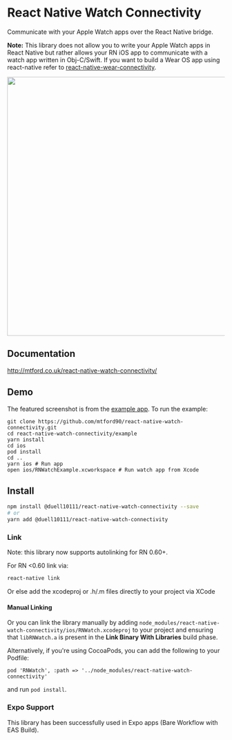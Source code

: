 # React Native Watch Connectivity

Communicate with your Apple Watch apps over the React Native bridge.

**Note:** This library does not allow you to write your Apple Watch apps in React Native but rather allows your RN iOS app to communicate with a watch app written in Obj-C/Swift. If you want to build a Wear OS app using react-native refer to [react-native-wear-connectivity](https://github.com/fabOnReact/react-native-wear-connectivity).

<img height=600 src="https://github.com/mtford90/react-native-watch-connectivity/blob/06001bb1d15bcdb9607c35d75c7c7ab463c71e86/assets/screenshot.png?raw=true"/>

## Documentation

http://mtford.co.uk/react-native-watch-connectivity/

## Demo

The featured screenshot is from the [example app](https://github.com/mtford90/react-native-watch-connectivity/tree/master/example). To run the example:

```
git clone https://github.com/mtford90/react-native-watch-connectivity.git
cd react-native-watch-connectivity/example
yarn install
cd ios
pod install
cd ..
yarn ios # Run app
open ios/RNWatchExample.xcworkspace # Run watch app from Xcode
```

## Install

```bash
npm install @duell10111/react-native-watch-connectivity --save
# or
yarn add @duell10111/react-native-watch-connectivity
```

### Link

Note: this library now supports autolinking for RN 0.60+.

For RN <0.60 link via:

```bash
react-native link
```

Or else add the xcodeproj or .h/.m files directly to your project via XCode

#### Manual Linking

Or you can link the library manually by adding `node_modules/react-native-watch-connectivity/ios/RNWatch.xcodeproj` to your project and ensuring that `libRNWatch.a` is present in the **Link Binary With Libraries** build phase.

Alternatively, if you're using CocoaPods, you can add the following to your Podfile:

```
pod 'RNWatch', :path => '../node_modules/react-native-watch-connectivity'
```

and run `pod install`.

### Expo Support

This library has been successfully used in Expo apps (Bare Workflow with EAS Build).
